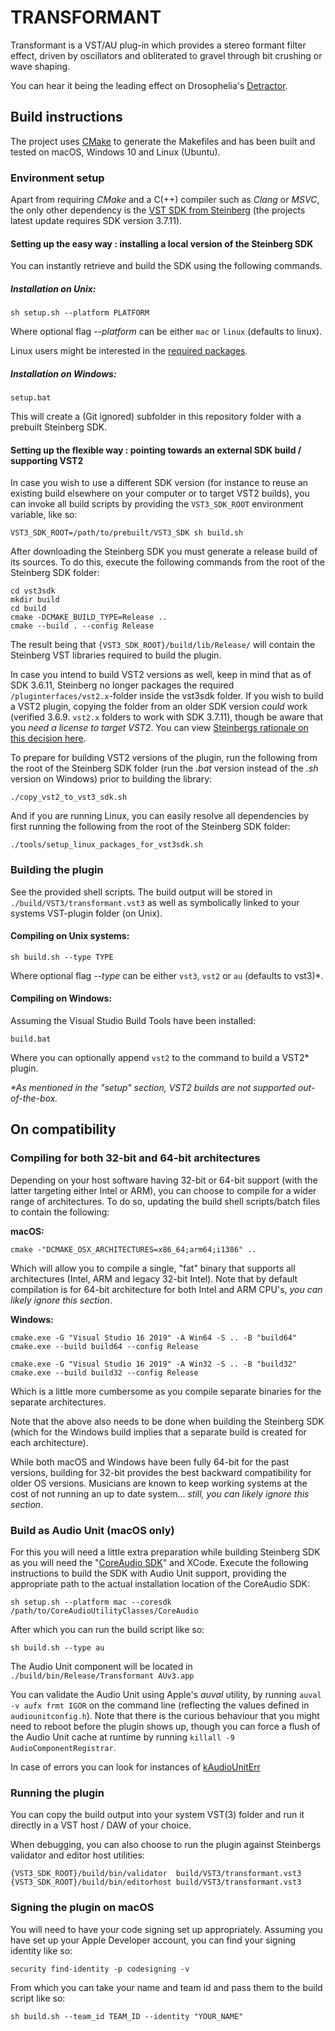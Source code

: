 # TRANSFORMANT

Transformant is a VST/AU plug-in which provides a stereo formant filter effect, driven by oscillators and obliterated to gravel through bit crushing or wave shaping.

You can hear it being the leading effect on Drosophelia's [Detractor](https://songwhip.com/drosophelia/detractor).

## Build instructions

The project uses [CMake](https://cmake.org) to generate the Makefiles and has been built and tested on macOS, Windows 10 and Linux (Ubuntu).

### Environment setup

Apart from requiring _CMake_ and a C(++) compiler such as _Clang_ or _MSVC_, the only other dependency is the [VST SDK from Steinberg](https://www.steinberg.net/en/company/developers.html) (the projects latest update requires SDK version 3.7.11).

#### Setting up the easy way : installing a local version of the Steinberg SDK

You can instantly retrieve and build the SDK using the following commands.

##### Installation on Unix:

```
sh setup.sh --platform PLATFORM
```

Where optional flag _--platform_ can be either `mac` or `linux` (defaults to linux).

Linux users might be interested in the [required packages](https://steinbergmedia.github.io/vst3_dev_portal/pages/Getting+Started/How+to+setup+my+system.html#for-linux).

##### Installation on Windows:

```
setup.bat
```

This will create a (Git ignored) subfolder in this repository folder with a prebuilt Steinberg SDK.

#### Setting up the flexible way : pointing towards an external SDK build / supporting VST2

In case you wish to use a different SDK version (for instance to reuse an existing build elsewhere on your computer or to
target VST2 builds), you can invoke all build scripts by providing the `VST3_SDK_ROOT` environment variable, like so:

```
VST3_SDK_ROOT=/path/to/prebuilt/VST3_SDK sh build.sh
```

After downloading the Steinberg SDK you must generate a release build of its sources. To do this, execute the following commands from the root of the Steinberg SDK folder:

```
cd vst3sdk
mkdir build
cd build
cmake -DCMAKE_BUILD_TYPE=Release ..
cmake --build . --config Release
```

The result being that `{VST3_SDK_ROOT}/build/lib/Release/` will contain the Steinberg VST libraries required to build the plugin.

In case you intend to build VST2 versions as well, keep in mind that as of SDK 3.6.11, Steinberg no longer packages the required `/pluginterfaces/vst2.x`-folder inside the vst3sdk folder. If you wish to build a VST2 plugin, copying the folder from an older SDK version _could_ work (verified 3.6.9. `vst2.x` folders to work with SDK 3.7.11), though be aware that you _need a license to target VST2_. You can view [Steinbergs rationale on this decision here](https://helpcenter.steinberg.de/hc/en-us/articles/4409561018258-VST-2-Discontinued).

To prepare for building VST2 versions of the plugin, run the following from the root of the Steinberg SDK folder (run the _.bat_ version instead of the _.sh_ version on Windows) prior to building the library:

```
./copy_vst2_to_vst3_sdk.sh
```

And if you are running Linux, you can easily resolve all dependencies by first running the following from the root of the Steinberg SDK folder:

```
./tools/setup_linux_packages_for_vst3sdk.sh
```

### Building the plugin

See the provided shell scripts. The build output will be stored in `./build/VST3/transformant.vst3` as well as symbolically linked to your systems VST-plugin folder (on Unix).

#### Compiling on Unix systems:

```
sh build.sh --type TYPE
```

Where optional flag _--type_ can be either `vst3`, `vst2` or `au` (defaults to vst3)*.

#### Compiling on Windows:

Assuming the Visual Studio Build Tools have been installed:

```
build.bat
```

Where you can optionally append `vst2` to the command to build a VST2* plugin.

_*As mentioned in the "setup" section, VST2 builds are not supported out-of-the-box._

## On compatibility

### Compiling for both 32-bit and 64-bit architectures

Depending on your host software having 32-bit or 64-bit support (with the latter targeting either Intel or ARM), you can choose to compile for a wider range of architectures. To do so, updating the build shell scripts/batch files to contain the following:

**macOS:**

```
cmake -"DCMAKE_OSX_ARCHITECTURES=x86_64;arm64;i1386" ..
```

Which will allow you to compile a single, "fat" binary that supports all architectures (Intel, ARM and legacy 32-bit Intel). Note
that by default compilation is for 64-bit architecture for both Intel and ARM CPU's, _you can likely ignore this section_.

**Windows:**

```
cmake.exe -G "Visual Studio 16 2019" -A Win64 -S .. -B "build64"
cmake.exe --build build64 --config Release

cmake.exe -G "Visual Studio 16 2019" -A Win32 -S .. -B "build32"
cmake.exe --build build32 --config Release
```

Which is a little more cumbersome as you compile separate binaries for the separate architectures.

Note that the above also needs to be done when building the Steinberg SDK (which for the Windows build implies that a separate build is created for each architecture).

While both macOS and Windows have been fully 64-bit for the past versions, building for 32-bit provides the best backward
compatibility for older OS versions. Musicians are known to keep working systems at the cost of not
running an up to date system... _still, you can likely ignore this section_.

### Build as Audio Unit (macOS only)

For this you will need a little extra preparation while building Steinberg SDK as you will need the
"[CoreAudio SDK](https://developer.apple.com/library/archive/samplecode/CoreAudioUtilityClasses/Introduction/Intro.html)" and XCode. Execute the following instructions to build the SDK with Audio Unit support,
providing the appropriate path to the actual installation location of the CoreAudio SDK:

```
sh setup.sh --platform mac --coresdk /path/to/CoreAudioUtilityClasses/CoreAudio
```

After which you can run the build script like so:

```
sh build.sh --type au
```

The Audio Unit component will be located in `./build/bin/Release/Transformant AUv3.app`

You can validate the Audio Unit using Apple's _auval_ utility, by running `auval -v aufx frmt IGOR` on the command line (reflecting the values defined in `audiounitconfig.h`). Note that there is the curious behaviour that you might need to reboot before the plugin shows up, though you can force a flush of the Audio Unit cache at runtime by running `killall -9 AudioComponentRegistrar`.

In case of errors you can look for instances of [kAudioUnitErr](https://www.osstatus.com/search/results?platform=all&framework=all&search=kaudiouniterr)

### Running the plugin

You can copy the build output into your system VST(3) folder and run it directly in a VST host / DAW of your choice.

When debugging, you can also choose to run the plugin against Steinbergs validator and editor host utilities:

```
{VST3_SDK_ROOT}/build/bin/validator  build/VST3/transformant.vst3
{VST3_SDK_ROOT}/build/bin/editorhost build/VST3/transformant.vst3
```

### Signing the plugin on macOS

You will need to have your code signing set up appropriately. Assuming you have set up your Apple Developer account, you can find your signing identity like so:

```
security find-identity -p codesigning -v 
```

From which you can take your name and team id and pass them to the build script like so:

```
sh build.sh --team_id TEAM_ID --identity "YOUR_NAME"
```